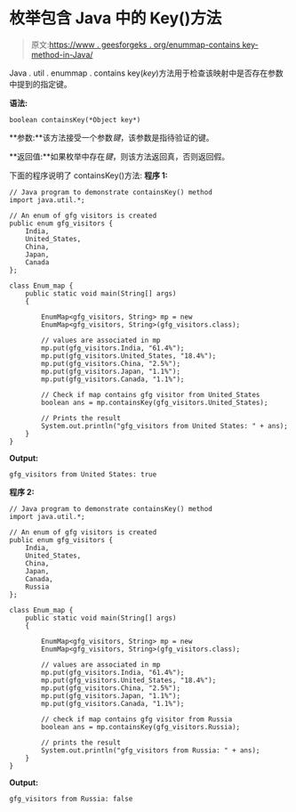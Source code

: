# 枚举包含 Java 中的 Key()方法

> 原文:[https://www . geesforgeks . org/enummap-contains key-method-in-Java/](https://www.geeksforgeeks.org/enummap-containskey-method-in-java/)

Java . util . enummap . contains key(*key*)方法用于检查该映射中是否存在参数中提到的指定键。

**语法:**

```
boolean containsKey(*Object key*)
```

**参数:**该方法接受一个参数*键*，该参数是指待验证的键。

**返回值:**如果枚举中存在*键*，则该方法返回真，否则返回假。

下面的程序说明了 containsKey()方法:
**程序 1:**

```
// Java program to demonstrate containsKey() method
import java.util.*;

// An enum of gfg visitors is created
public enum gfg_visitors {
    India,
    United_States,
    China,
    Japan,
    Canada
};

class Enum_map {
    public static void main(String[] args)
    {

        EnumMap<gfg_visitors, String> mp = new 
        EnumMap<gfg_visitors, String>(gfg_visitors.class);

        // values are associated in mp
        mp.put(gfg_visitors.India, "61.4%");
        mp.put(gfg_visitors.United_States, "18.4%");
        mp.put(gfg_visitors.China, "2.5%");
        mp.put(gfg_visitors.Japan, "1.1%");
        mp.put(gfg_visitors.Canada, "1.1%");

        // Check if map contains gfg visitor from United_States
        boolean ans = mp.containsKey(gfg_visitors.United_States);

        // Prints the result
        System.out.println("gfg_visitors from United States: " + ans);
    }
}
```

**Output:**

```
gfg_visitors from United States: true

```

**程序 2:**

```
// Java program to demonstrate containsKey() method
import java.util.*;

// An enum of gfg visitors is created
public enum gfg_visitors {
    India,
    United_States,
    China,
    Japan,
    Canada,
    Russia
};

class Enum_map {
    public static void main(String[] args)
    {

        EnumMap<gfg_visitors, String> mp = new 
        EnumMap<gfg_visitors, String>(gfg_visitors.class);

        // values are associated in mp
        mp.put(gfg_visitors.India, "61.4%");
        mp.put(gfg_visitors.United_States, "18.4%");
        mp.put(gfg_visitors.China, "2.5%");
        mp.put(gfg_visitors.Japan, "1.1%");
        mp.put(gfg_visitors.Canada, "1.1%");

        // check if map contains gfg visitor from Russia
        boolean ans = mp.containsKey(gfg_visitors.Russia);

        // prints the result
        System.out.println("gfg_visitors from Russia: " + ans);
    }
}
```

**Output:**

```
gfg_visitors from Russia: false

```